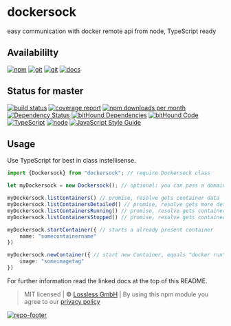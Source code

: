 # dockersock
easy communication with docker remote api from node, TypeScript ready

## Availabililty
[![npm](https://mojoio.gitlab.io/assets/repo-button-npm.svg)](https://www.npmjs.com/package/dockersock)
[![git](https://mojoio.gitlab.io/assets/repo-button-git.svg)](https://GitLab.com/mojoio/dockersock)
[![git](https://mojoio.gitlab.io/assets/repo-button-mirror.svg)](https://github.com/mojoio/dockersock)
[![docs](https://mojoio.gitlab.io/assets/repo-button-docs.svg)](https://mojoio.gitlab.io/dockersock/)

## Status for master
[![build status](https://GitLab.com/mojoio/dockersock/badges/master/build.svg)](https://GitLab.com/mojoio/dockersock/commits/master)
[![coverage report](https://GitLab.com/mojoio/dockersock/badges/master/coverage.svg)](https://GitLab.com/mojoio/dockersock/commits/master)
[![npm downloads per month](https://img.shields.io/npm/dm/dockersock.svg)](https://www.npmjs.com/package/dockersock)
[![Dependency Status](https://david-dm.org/mojoio/dockersock.svg)](https://david-dm.org/mojoio/dockersock)
[![bitHound Dependencies](https://www.bithound.io/github/mojoio/dockersock/badges/dependencies.svg)](https://www.bithound.io/github/mojoio/dockersock/master/dependencies/npm)
[![bitHound Code](https://www.bithound.io/github/mojoio/dockersock/badges/code.svg)](https://www.bithound.io/github/mojoio/dockersock)
[![TypeScript](https://img.shields.io/badge/TypeScript-2.x-blue.svg)](https://nodejs.org/dist/latest-v6.x/docs/api/)
[![node](https://img.shields.io/badge/node->=%206.x.x-blue.svg)](https://nodejs.org/dist/latest-v6.x/docs/api/)
[![JavaScript Style Guide](https://img.shields.io/badge/code%20style-standard-brightgreen.svg)](http://standardjs.com/)

## Usage
Use TypeScript for best in class instellisense.

```TypeScript
import {Dockersock} from "dockersock"; // require Dockersock class

let myDockersock = new Dockersock(); // optional: you can pass a domain to the contructor, defaults to  /var/run/docker.sock

myDockersock.listContainers() // promise, resolve gets container data
myDockersock.listContainersDetailed() // promise, resolve gets more detailed container data (by combining several requests internally)
myDockersock.listContainersRunning() // promise, resolve gets container data for currently running containers
myDockersock.listContainersStopped() // promise, resolve gets container data for stopped containers

myDockersock.startContainer({ // starts a already present container
    name: "somecontainername"
})

myDockersock.newContainer({ // start new Container, equals "docker run" shell command
    image: "someimagetag"
})

```

For further information read the linked docs at the top of this README.

> MIT licensed | **&copy;** [Lossless GmbH](https://lossless.gmbh)
| By using this npm module you agree to our [privacy policy](https://lossless.gmbH/privacy.html)

[![repo-footer](https://mojoio.gitlab.io/assets/repo-footer.svg)](https://mojo.io)

